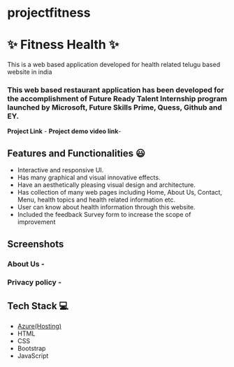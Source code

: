 # projectfitness
# ✨ Fitness Health  ✨

This is a web based application developed for health related telugu based website in india

### This web based restaurant application has been developed for the accomplishment of Future Ready Talent Internship program launched by Microsoft, Future Skills Prime, Quess, Github and EY.


**Project Link** -
**Project demo video link**-


## Features and Functionalities 😃

- Interactive and responsive UI.
- Has many graphical and visual innovative effects.
- Have an aesthetically pleasing visual design and architecture.
- Has collection of many web pages including Home, About Us, Contact, Menu, health topics and health related information etc.
- User can know about health information through this website.
- Included the feedback Survey form to increase the scope of improvement 

## Screenshots

 



   

### About Us -





### Privacy policy -





## Tech Stack 💻

- [Azure(Hosting)](https://azure.microsoft.com/en-in/features/azure-portal/)
- HTML
- CSS
- Bootstrap
- JavaScript
